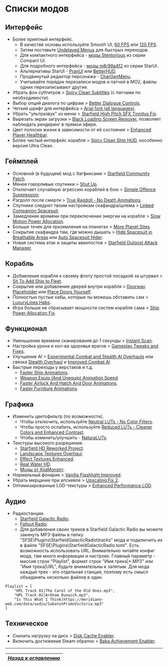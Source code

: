 # Списки модов

## Интерфейс

+ Более приятный интерфейс.
    + В качестве основы используйте Smooth UI, [60 FPS](https://www.nexusmods.com/starfield/mods/350) или [120 FPS](https://www.nexusmods.com/starfield/mods/497).
    + Затем поставьте [Undelayed Menus](https://www.nexusmods.com/starfield/mods/404) для быстрых переходов.
    + Для компактного интерфейса - [моды Stentorious](https://www.nexusmods.com/starfield/users/13373850?tab=user+files) из серии Compact UI.
    + Для подробного интерфейса - [моды m8r98a4f2](https://www.nexusmods.com/starfield/users/13457320?tab=user+files) из серии StarUI.
    + Альтернативы StarUI - [PranUI](https://www.nexusmods.com/starfield/mods/3292) или [BetterHUD](https://www.nexusmods.com/starfield/mods/214).
    + Продвинутый редактор персонажа - [CharGenMenu](https://www.nexusmods.com/starfield/mods/6850).
    + Учитывайте порядок перезаписи модов и патчей в MO2, файлы одних перезаписывают другие.
+ Убрать фон субтитров > [Spicy Clean Subtitles](https://www.nexusmods.com/starfield/mods/539) (с патчами по необходимости).
+ Выбор опций диалога по цифрам > [Better Dialogue Controls](https://www.nexusmods.com/starfield/mods/1223).
+ Четкий шрифт для интерфейса > [Arial font (all languages)](https://www.nexusmods.com/starfield/mods/265).
+ Убрать "ультразвук" из меню > [Starfield High Pitch SFX Tinnitus Fix](https://www.nexusmods.com/starfield/mods/787).
+ Вырезать экран загрузки > [Black Loading Screen Remover](https://www.nexusmods.com/starfield/mods/546), позволяет наблюдать рендеринг в прямои эфире.
+ Цвет полоски жизни в зависимости от её состояния > [Enhanced Player Healthbar](https://www.nexusmods.com/starfield/mods/454).
+ Более чистый интерфейс корабля > [Spicy Clean Ship HUD](https://www.nexusmods.com/starfield/mods/529), оособенно версия Ultra Clean.

## Геймплей

+ Основной (в будущем) мод с багфиксами > [Starfield Community Patch](https://www.nexusmods.com/starfield/mods/1).
+ Менее говорливые спутники > [Shut Up](https://www.nexusmods.com/starfield/mods/4895).
+ Отключает случайную агрессию кораблей в бою > [Simple Offence Suppression](https://www.nexusmods.com/starfield/mods/4456).
+ Рэгдолл после смерти > [True Ragdoll - No Death Animations](https://www.nexusmods.com/starfield/mods/3625).
+ Спутники следуют твоим настройкам скафандра/шлема > [Linked Companion Spacesuit](https://www.nexusmods.com/starfield/mods/2632).
+ Замедление времени при переключении энергии на корабле > [Slow Motion Power Allocation](https://www.nexusmods.com/starfield/mods/2632).
+ Больше точек для приземления на планетах > [More Planet Sites](https://www.nexusmods.com/starfield/mods/2145).
+ Сокрытие скафандра там, где можно дышать > [Hide Spacesuit in Breathable Areas](https://www.nexusmods.com/starfield/mods/2095) или [Auto Spacesuit Hider](https://www.nexusmods.com/starfield/mods/7432).
+ Новая система атак и защиты аванпостов > [Starfield Outpost Attack Manager](https://www.nexusmods.com/starfield/mods/6671).

## Корабль

+ Добавление корабля к своему флоту простой посадкой за штурвал > [Sit To Add Ship to Fleet](https://www.nexusmods.com/starfield/mods/6493).
+ Сокрытие или добавление дверей внутри корабля > [Doorway Placeholder](https://www.nexusmods.com/starfield/mods/6068) или [Place Doors Yourself](https://www.nexusmods.com/starfield/mods/6601).
+ Полностью пустые хабы, которые ты можешь обставить сам > [LuxuryLines Habs](https://www.nexusmods.com/starfield/mods/6583).
+ Игра больше не сбрасывает мощности систем корабля сама > [Ship Power Allocation Fix](https://www.nexusmods.com/starfield/mods/6707).

## Функционал

+ Уменьшение времени сканирования до 1 секунды > [Instant Scan](https://www.nexusmods.com/starfield/mods/759).
+ Настройка урона и кол-ва здоровья врагов > [Gameplay Tweaks and Fixes](https://www.nexusmods.com/starfield/mods/241).
+ Улучшение AI > [Experimental Combat and Stealth AI Overhauls](https://www.nexusmods.com/starfield/mods/1043) или связка [Stealth Overhaul](https://www.nexusmods.com/starfield/mods/819) и [Improved Combat AI](https://www.nexusmods.com/starfield/mods/1392)
+ Быстрые переходы у верстаков и т.д.
    + [Faster Ship Animations](https://www.nexusmods.com/starfield/mods/2815).
    + [Weapon Equip (And Unequip) Animation Speed](https://www.nexusmods.com/starfield/mods/3532).
    + [Faster Airlock And Hatch And Door Animations](https://www.nexusmods.com/starfield/mods/2489).
    + [Faster Furniture Animations](https://www.nexusmods.com/starfield/mods/2645).

## Графика

+ Изменить цветофильтр (по возможности).
    + Чтобы отключить, используйте [Neutral LUTs - No Color Filters](https://www.nexusmods.com/starfield/mods/323).
    + Чтобы просто ослабить, используйте [Reduced LUTs - Cleaner Colors and Enhanced Contrast](https://www.nexusmods.com/starfield/mods/589).
    + Чтобы изменить/улучшить - [NaturaLUTs](https://www.nexusmods.com/starfield/mods/1119).
+ Текстуры высокого разрешения.
    + [Starfield HD Reworked Project](https://www.nexusmods.com/starfield/mods/3486).
	+ [Landscape Textures Overhaul](https://www.nexusmods.com/starfield/mods/3935).
    + [Effect Textures Enhanced](https://www.nexusmods.com/starfield/mods/340).
	+ [Real Water HD](https://www.nexusmods.com/starfield/mods/4246).
    + [Моды от XilaMonstrr](https://www.nexusmods.com/starfield/users/126616023?tab=user+files).
+ Нормальный фонарик > [Vanilla Flashlight Improved](https://www.nexusmods.com/starfield/mods/701).
+ Убрать мерцание при апскейле > [Upscaling Fix 2](https://www.nexusmods.com/starfield/mods/3930).
+ Оптимизированные LOD-текстуры > [Enhanced Performance LOD](https://www.nexusmods.com/starfield/mods/1104).

## Аудио

+ Радиостанции.
    + [Starfield Galactic Radio](https://www.nexusmods.com/starfield/mods/7670).
    + [Fallout Radio](https://www.nexusmods.com/starfield/mods/3839).
    + Для добавления своих треков в Starfield Galactic Radio вы можете закинуть MP3-файлы в папку "SFSE\Plugins\StarfieldGalacticRadio\tracks" мода и подключить их в файле "SFSE\Plugins\StarfieldGalacticRadio.toml". Есть возможность использовать URL. Внимательно читайте конфиг мода, там много информации и настроек. Главный параметр - массив строк "Playlist", формат строк "Имя трека|\*.MP3" или "Имя трека|URL", будьте внимательны к запятым. Для мода каждый трек - это отдельная станция, поэтому есть смысл объединять несколько файлов в один.
```
Playlist = [
    "HPL Track 01|The Carol of the Old Ones.mp3",
    "HPL Track 02|Arkham Dunwich.mp3",
    "Is This What I Think|https://meridiano-web.com/data/audio/SabatonPrimoVictoria.mp3"
]
```

## Техническое

+ Снизить нагрузку на диск > [Disk Cache Enabler](https://www.nexusmods.com/starfield/mods/2245).
+ Включить достижения Steam обратно > [Baka Achievement Enabler](https://www.nexusmods.com/starfield/mods/658).

------

|[*Назад к оглавлению*](https://github.com/Meridiano/Starfield-Head)|
|:---:|